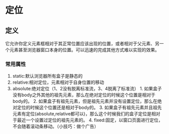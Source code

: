 # 定位
## 定义
它允许你定义元素框相对于其正常位置应该出现的位置，或者相对于父元素、另一个元素甚至浏览器窗口本身的位置。可以迅速的完成其他方式难以实现的效果。

### 常用属性
1. static:默认浏览器所有盒子是静态的
2. relative:相对定位，元素相对于自身位置的移动
3. absolute:绝对定位（1、2没有脱离标准流，3、4脱离了标准流）
       1. 如果盒子没有body之外其他的祖先元素，那么在绝对定位的时候这个位置是相对于body的。
       2. 如果盒子有祖先元素，但是祖先元素并没有设置定位，那么在绝对定位的时候这个位置还是相对于body的。
       3. 如果盒子有祖先元素并且祖先元素有定位(absolute,relative都可以)，那么这个时候我们的盒子定位是相对于最近一个设置过定位的祖先元素的。
       4. fixed:固定，以窗口页面进行定位，不会随着滚动条移动。（小技巧：做个广告）
